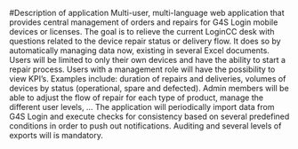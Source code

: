 #Description of application
Multi-user, multi-language web application that provides central management of orders and repairs for G4S Login mobile devices or licenses. The goal is to relieve the current LoginCC desk with questions related to the device repair status or delivery flow. It does so by automatically managing data now, existing in several Excel documents. 
Users will be limited to only their own devices and have the ability to start a repair process. Users with a management role will have the possibility to view KPI’s. Examples include: duration of repairs and deliveries, volumes of devices by status (operational, spare and defected). Admin members will be able to adjust the flow of repair for each type of product, manage the different user levels, …
The application will periodically import data from G4S Login and execute checks for consistency based on several predefined conditions in order to push out notifications. Auditing and several levels of exports will is mandatory.
